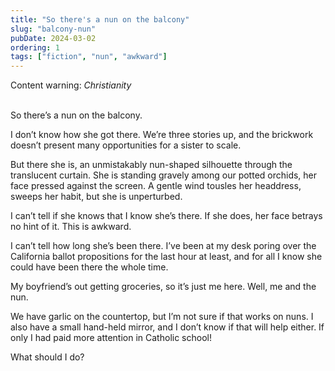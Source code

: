 ```yaml
---
title: "So there's a nun on the balcony"
slug: "balcony-nun"
pubDate: 2024-03-02
ordering: 1
tags: ["fiction", "nun", "awkward"]
---
```


<div class="content-warning">
<span class="small-caps">Content warning</span>: <i>Christianity</i>
</div>

<br />

<span class="small-caps">So there’s a nun</span> on the balcony.

I don’t know how she got there. We’re three stories up, and the brickwork doesn’t present many opportunities for a sister to scale.

But there she is, an unmistakably nun-shaped silhouette through the translucent curtain. She is standing gravely among our potted orchids, her face pressed against the screen. A gentle wind tousles her headdress, sweeps her habit, but she is unperturbed.

I can’t tell if she knows that I know she’s there. If she does, her face betrays no hint of it. This is awkward.

I can’t tell how long she’s been there. I’ve been at my desk poring over the California ballot propositions for the last hour at least, and for all I know she could have been there the whole time.

My boyfriend’s out getting groceries, so it’s just me here. Well, me and the nun.

We have garlic on the countertop, but I’m not sure if that works on nuns. I also have a small hand-held mirror, and I don’t know if that will help either. If only I had paid more attention in Catholic school!

What should I do?